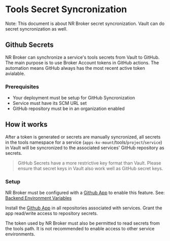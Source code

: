 # Tools Secret Syncronization

Note: This document is about NR Broker secret syncronization. Vault can do secret syncronization as well.

## Github Secrets

NR Broker can synchronize a service's tools secrets from Vault to GitHub. The main purpose is to use Broker Account tokens in GitHub actions. The automation means GitHub always has the most recent active token avialable.

### Prerequisites

* Your deployment must be setup for GitHub Syncronization
* Service must have its SCM URL set
* GitHub repository must be in an organization enabled

## How it works

After a token is generated or secrets are manually syncronized, all secrets in the tools namespace for a service (`apps-kv-mount`/tools/`project`/`service`) in Vault will be syncronized to the associated services' GitHub repository as secrets.

> GitHub Secrets have a more restrictive key format than Vault. Please ensure that secret keys in Vault also work well as GitHub secret keys.

### Setup

NR Broker must be configured with a [Github App](https://docs.github.com/en/apps/creating-github-apps/about-creating-github-apps/about-creating-github-apps) to enable this feature. See: [Backend Environment Variables](dev_env_vars.md)

Install the [Github App](https://docs.github.com/en/apps/using-github-apps/installing-your-own-github-app) in all repositories associated with services. Grant the app read/write access to repository secrets.

The token used by NR Broker must also be permitted to read secrets from the tools path. It is not recommended to enable access to other service environments.

